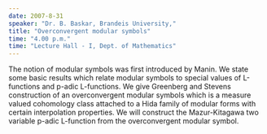 ```yaml
---
date: 2007-8-31
speaker: "Dr. B. Baskar, Brandeis University,"
title: "Overconvergent modular symbols"
time: "4.00 p.m." 
time: "Lecture Hall - I, Dept. of Mathematics"
---
```

The notion of modular symbols was first introduced by Manin.
We state some basic results which relate modular symbols to special values
of L-functions and p-adic L-functions.  We give Greenberg and Stevens
construction of an overconvergent modular symbols which is a measure
valued cohomology class attached to a Hida family of modular forms with
certain interpolation properties.  We will construct the Mazur-Kitagawa
two variable p-adic L-function from the overconvergent modular symbol.
